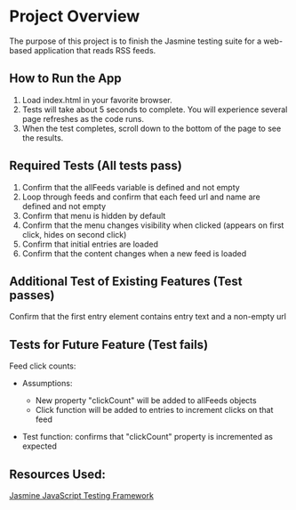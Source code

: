 # Project Overview

The purpose of this project is to finish the Jasmine testing suite for a web-based application that reads RSS feeds.

## How to Run the App
1. Load index.html in your favorite browser.
2. Tests will take about 5 seconds to complete.  You will experience several page refreshes as the code runs.
3. When the test completes, scroll down to the bottom of the page to see the results.

## Required Tests (All tests pass)
1. Confirm that the allFeeds variable is defined and not empty
2. Loop through feeds and confirm that each feed url and name are defined and not empty
3. Confirm that menu is hidden by default
4. Confirm that the menu changes visibility when clicked (appears on first click, hides on second click)
5. Confirm that initial entries are loaded
6. Confirm that the content changes when a new feed is loaded

## Additional Test of Existing Features (Test passes)
Confirm that the first entry element contains entry text and a non-empty url

## Tests for Future Feature (Test fails)
Feed click counts:
* Assumptions:
  * New property "clickCount" will be added to allFeeds objects
  * Click function will be added to entries to increment clicks on that feed

* Test function: confirms that "clickCount" property is incremented as expected


## Resources Used:
[Jasmine JavaScript Testing Framework](http://jasmine.github.io/)